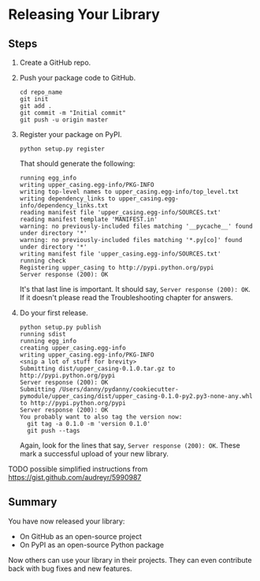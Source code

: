 # Releasing Your Library

## Steps

1. Create a GitHub repo.
2. Push your package code to GitHub.

    ```
    cd repo_name
    git init
    git add .
    git commit -m "Initial commit"
    git push -u origin master
    ```

3. Register your package on PyPI.

    ```
    python setup.py register
    ```

    That should generate the following:

    ```
    running egg_info
    writing upper_casing.egg-info/PKG-INFO
    writing top-level names to upper_casing.egg-info/top_level.txt
    writing dependency_links to upper_casing.egg-info/dependency_links.txt
    reading manifest file 'upper_casing.egg-info/SOURCES.txt'
    reading manifest template 'MANIFEST.in'
    warning: no previously-included files matching '__pycache__' found under directory '*'
    warning: no previously-included files matching '*.py[co]' found under directory '*'
    writing manifest file 'upper_casing.egg-info/SOURCES.txt'
    running check
    Registering upper_casing to http://pypi.python.org/pypi
    Server response (200): OK
    ```

    It's that last line is important. It should say, `Server response (200): OK`. If
    it doesn't please read the Troubleshooting chapter for answers.

4. Do your first release.

    ```
    python setup.py publish
    running sdist
    running egg_info
    creating upper_casing.egg-info
    writing upper_casing.egg-info/PKG-INFO
    <snip a lot of stuff for brevity>
    Submitting dist/upper_casing-0.1.0.tar.gz to http://pypi.python.org/pypi
    Server response (200): OK
    Submitting /Users/danny/pydanny/cookiecutter-pymodule/upper_casing/dist/upper_casing-0.1.0-py2.py3-none-any.whl to http://pypi.python.org/pypi
    Server response (200): OK
    You probably want to also tag the version now:
      git tag -a 0.1.0 -m 'version 0.1.0'
      git push --tags
    ```

    Again, look for the lines that say, `Server response (200): OK`. These mark a
    successful upload of your new library.



TODO possible simplified instructions from https://gist.github.com/audreyr/5990987

## Summary

You have now released your library:

* On GitHub as an open-source project
* On PyPI as an open-source Python package

Now others can use your library in their projects. They can even contribute back with bug fixes and new features.
